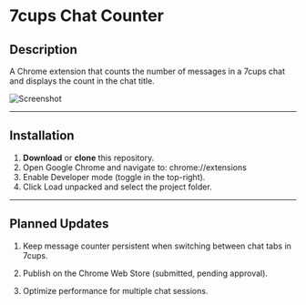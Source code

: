 # 7cups Chat Counter

## Description
A Chrome extension that counts the number of messages in a 7cups chat and displays the count in the chat title.

![Screenshot](screenshots/preview.png)

---

## Installation
1. **Download** or **clone** this repository.
2. Open Google Chrome and navigate to: chrome://extensions
3. Enable Developer mode (toggle in the top-right).
4. Click Load unpacked and select the project folder.

---

## Planned Updates

1. Keep message counter persistent when switching between chat tabs in 7cups.

2. Publish on the Chrome Web Store (submitted, pending approval).

3. Optimize performance for multiple chat sessions.

